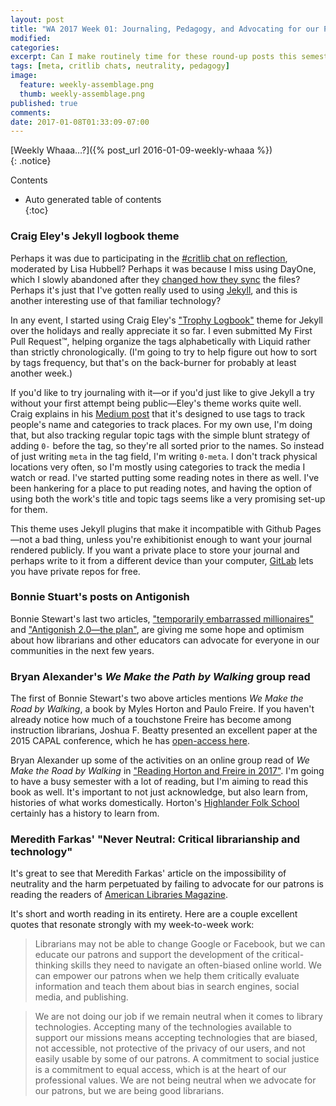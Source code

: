 ```yaml
---
layout: post
title: "WA 2017 Week 01: Journaling, Pedagogy, and Advocating for our Patrons"
modified:
categories: 
excerpt: Can I make routinely time for these round-up posts this semester? Let's find out, shall we? Links about journaling, pedagogy, and advocating for our patrons.
tags: [meta, critlib chats, neutrality, pedagogy]
image:
  feature: weekly-assemblage.png
  thumb: weekly-assemblage.png
published: true
comments:
date: 2017-01-08T01:33:09-07:00
---
```

  
[Weekly Whaaa…?]({% post_url 2016-01-09-weekly-whaaa %})  
{: .notice}  

Contents
- Auto generated table of contents  
{:toc}  

### Craig Eley's Jekyll logbook theme  

Perhaps it was due to participating in the [#critlib chat on reflection](http://critlib.org/critical-reflection-chat/), moderated by Lisa Hubbell? Perhaps it was because I miss using DayOne, which I slowly abandoned after they [changed how they sync](http://help.dayoneapp.com/day-one-sync-faq/) the files? Perhaps it's just that I've gotten really used to using [Jekyll](http://programminghistorian.org/lessons/building-static-sites-with-jekyll-github-pages), and this is another interesting use of that familiar technology?  

In any event, I started using Craig Eley's ["Trophy Logbook"](https://medium.com/@craigeley/journaling-with-jekyll-c7065031a33#.q2cqsthkn) theme for Jekyll over the holidays and really appreciate it so far. I even submitted My First Pull Request™, helping organize the tags alphabetically with Liquid rather than strictly chronologically. (I'm going to try to help figure out how to sort by tags frequency, but that's on the back-burner for probably at least another week.)  

If you'd like to try journaling with it—or if you'd just like to give Jekyll a try without your first attempt being public—Eley's theme works quite well. Craig explains in his [Medium post](https://medium.com/@craigeley/journaling-with-jekyll-c7065031a33#.q2cqsthkn) that it's designed to use tags to track people's name and categories to track places. For my own use, I'm doing that, but also tracking regular topic tags with the simple blunt strategy of adding `0-` before the tag, so they're all sorted prior to the names. So instead of just writing `meta` in the tag field, I'm writing `0-meta`. I don't track physical locations very often, so I'm mostly using categories to track the media I watch or read. I've started putting some reading notes in there as well. I've been hankering for a place to put reading notes, and having the option of using both the work's title and topic tags seems like a very promising set-up for them.  

This theme uses Jekyll plugins that make it incompatible with Github Pages—not a bad thing, unless you're exhibitionist enough to want your journal rendered publicly. If you want a private place to store your journal and perhaps write to it from a different device than your computer, [GitLab](https://about.gitlab.com) lets you have private repos for free.  

### Bonnie Stuart's posts on Antigonish   

Bonnie Stewart's last two articles, ["temporarily embarrassed millionaires"](http://theory.cribchronicles.com/2016/11/30/temporarily-embarrassed-millionaires/) and ["Antigonish 2.0—the plan"](http://theory.cribchronicles.com/2017/01/07/antigonish-2-0-the-plan/), are giving me some hope and optimism about how librarians and other educators can advocate for everyone in our communities in the next few years.  

### Bryan Alexander's _We Make the Path by Walking_ group read  

The first of Bonnie Stewart's two above articles mentions _We Make the Road by Walking_, a book by Myles Horton and Paulo Freire. If you haven't already notice how much of a touchstone Freire has become among instruction librarians, Joshua F. Beatty presented an excellent paper at the 2015 CAPAL conference, which he has [open-access here](http://digitalcommons.plattsburgh.edu/lis/7/)<i class="ai ai-open-access" aria-hidden="true"></i>.   

Bryan Alexander up some of the activities on an online group read of _We Make the Road by Walking_ in ["Reading Horton and Freire in 2017"](https://bryanalexander.org/2017/01/05/reading-horton-and-freire-into-2017/). I'm going to have a busy semester with a lot of reading, but I'm aiming to read this book as well. It's important to not just acknowledge, but also learn from, histories of what works domestically. Horton's [Highlander Folk School](https://en.wikipedia.org/wiki/Highlander_Research_and_Education_Center) certainly has a history to learn from.   

### Meredith Farkas' "Never Neutral: Critical librarianship and technology"  

It's great to see that Meredith Farkas' article on the impossibility of neutrality and the harm perpetuated by failing to advocate for our patrons is reading the readers of [American Libraries Magazine](https://americanlibrariesmagazine.org/2017/01/03/never-neutral-critlib-technology/).  

It's short and worth reading in its entirety. Here are a couple excellent quotes that resonate strongly with my week-to-week work:  

> Librarians may not be able to change Google or Facebook, but we can educate our patrons and support the development of the critical-thinking skills they need to navigate an often-biased online world. We can empower our patrons when we help them critically evaluate information and teach them about bias in search engines, social media, and publishing.  

> We are not doing our job if we remain neutral when it comes to library technologies. Accepting many of the technologies available to support our missions means accepting technologies that are biased, not accessible, not protective of the privacy of our users, and not easily usable by some of our patrons. A commitment to social justice is a commitment to equal access, which is at the heart of our professional values. We are not being neutral when we advocate for our patrons, but we are being good librarians.  

